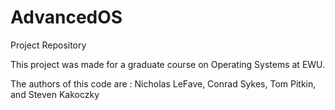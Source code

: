 AdvancedOS
==========

Project Repository

This project was made for a graduate course on Operating Systems at EWU.

The authors of this code are : Nicholas LeFave, Conrad Sykes, Tom Pitkin, and Steven Kakoczky
